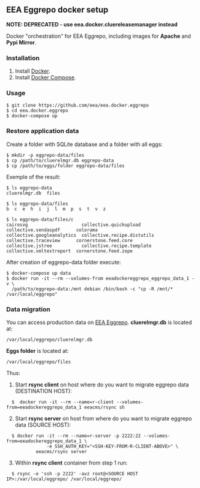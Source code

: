 ## EEA Eggrepo docker setup

**NOTE: DEPRECATED - use eea.docker.cluereleasemanager instead**

Docker "orchestration" for EEA Eggrepo, including images for **Apache** and **Pypi Mirror**.

### Installation
1. Install [Docker](https://www.docker.com/).
2. Install [Docker Compose](https://docs.docker.com/compose/).

### Usage

    $ git clone https://github.com/eea/eea.docker.eggrepo
    $ cd eea.docker.eggrepo
    $ docker-compose up

### Restore application data
Create a folder with SQLite database and a folder with all eggs:

    $ mkdir -p eggrepo-data/files
    $ cp /path/to/cluerelmgr.db eggrepo-data
    $ cp /path/to/eggs/folder eggrepo-data/files

Exemple of the result:

    $ ls eggrepo-data
    cluerelmgr.db  files

    $ ls eggrepo-data/files
    b  c  e  h  i  j  l  m  p  s  t  v  z

    $ ls eggrepo-data/files/c
    cairosvg                    collective.quickupload       collective.sendaspdf      colorama
    collective.googleanalytics  collective.recipe.distutils  collective.traceview      cornerstone.feed.core
    collective.jstree           collective.recipe.template   collective.xmltestreport  cornerstone.feed.zope

After creation of eggrepo-data folder execute:

    $ docker-compose up data
    $ docker run -it --rm --volumes-from eeadockereggrepo_eggrepo_data_1 -v \
      /path/to/eggrepo-data:/mnt debian /bin/bash -c "cp -R /mnt/* /var/local/eggrepo"

### Data migration

You can access production data on [EEA Eggrepo](http://eggrepo.eea.europa.eu). **cluerelmgr.db** is located at:

    /var/local/eggrepo/cluerelmgr.db

**Eggs folder** is located at:

    /var/local/eggrepo/files

Thus:

1. Start **rsync client** on host where do you want to migrate eggrepo data (DESTINATION HOST):

  ```
    $  docker run -it --rm --name=r-client --volumes-from=eeadockereggrepo_data_1 eeacms/rsync sh
  ```

2. Start **rsync server** on host from where do you want to migrate eggrepo data (SOURCE HOST):

  ```
    $ docker run -it --rm --name=r-server -p 2222:22 --volumes-from=eeadockereggrepo_data_1 \
                 -e SSH_AUTH_KEY="<SSH-KEY-FROM-R-CLIENT-ABOVE>" \
             eeacms/rsync server
  ```

3. Within **rsync client** container from step 1 run:

  ```
    $ rsync -e 'ssh -p 2222' -avz root@<SOURCE HOST IP>:/var/local/eggrepo/ /var/local/eggrepo/
  ```
